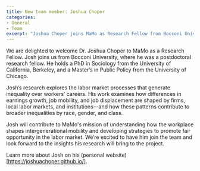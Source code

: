 ```yaml
---
title: New team member: Joshua Choper
categories:
- General
- Team
excerpt: "Joshua Choper joins MaMo as Research Fellow from Bocconi University"
---
```


We are delighted to welcome Dr. Joshua Choper to MaMo as a Research Fellow. Josh joins us from Bocconi University, where he was a postdoctoral research fellow. He holds a PhD in Sociology from the University of California, Berkeley, and a Master’s in Public Policy from the University of Chicago. 

Josh’s research explores the labor market processes that generate inequality over workers’ careers. His work examines how differences in earnings growth, job mobility, and job displacement are shaped by firms, local labor markets, and institutions—and how these patterns contribute to broader inequalities by race, gender, and class. 

Josh will contribute to MaMo's mission of understanding how the workplace shapes intergenerational mobility and developing strategies to promote fair opportunity in the labor market. We’re excited to have him join the team and look forward to the insights his research will bring to the project.

Learn more about Josh on his (personal website)[https://joshuachoper.github.io/].
